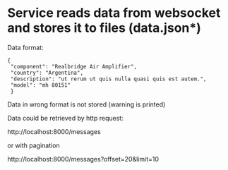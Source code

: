 # Service reads data from websocket and stores it to files (data.json*)

Data format:
```
{
 "component": "Realbridge Air Amplifier",
 "country": "Argentina",
 "description": "ut rerum ut quis nulla quasi quis est autem.",
 "model": "mh 80151"
 }
 ```
Data in wrong format is not stored (warning is printed)

 Data could be retrieved by http request:<p>
 http://localhost:8000/messages <p>
 or with pagination<p>
 http://localhost:8000/messages?offset=20&limit=10